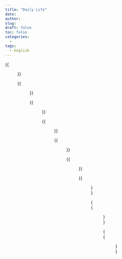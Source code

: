 ```yaml
---
title: "Daily Life"
date: 
author: 
slug: 
draft: false
toc: false
categories:
  - 
tags:
  - English
---
```


{{<figure src="https://scontent-msp1-1.xx.fbcdn.net/v/t1.6435-9/247230862_3101789156760054_4966137315911628347_n.jpg?_nc_cat=105&ccb=1-5&_nc_sid=0debeb&_nc_ohc=_xyQp7dy7CAAX8VQaZJ&_nc_ht=scontent-msp1-1.xx&oh=6662318114cf5b1558a95ff665de0384&oe=6199A894" 
          title="My takeaway from Physics">}}
  
  {{<figure src="https://scontent-msp1-1.xx.fbcdn.net/v/t1.6435-9/248093430_3101788363426800_7117941122763284600_n.jpg?_nc_cat=109&ccb=1-5&_nc_sid=0debeb&_nc_ohc=x7bFifItVl0AX-10DbY&_nc_oc=AQnQ22GCvSBLJkAdfhkgx_rbUl4Zkl-qz2i6W9GpULMJBcSuyokchtpNi_WO6InQCkA&_nc_ht=scontent-msp1-1.xx&oh=dcb2b99a7a037986e71de68ec1f39c3e&oe=619A4DA7" 
          title="Quantum Cryptography" caption="Explained by Professor Dirk Bouwmeester">}}
  
  {{<figure src="https://scontent-msp1-1.xx.fbcdn.net/v/t1.6435-9/248179803_3101789056760064_5780549566052054821_n.jpg?_nc_cat=110&ccb=1-5&_nc_sid=0debeb&_nc_ohc=XZJvfom7twoAX8fLatZ&_nc_ht=scontent-msp1-1.xx&oh=89e7931f1d99544deb7b18cf56c035c9&oe=619B802E">}}
  
  {{<figure src="https://scontent-msp1-1.xx.fbcdn.net/v/t1.6435-9/247576890_3101788806760089_3736854851734060865_n.jpg?_nc_cat=110&ccb=1-5&_nc_sid=0debeb&_nc_ohc=y_2yyfvn6aYAX8c3lb5&_nc_ht=scontent-msp1-1.xx&oh=46861cd19b195d3564923c68137acbc8&oe=619B565D" 
          title="When Biology meets Physics" caption="Lectured by Professor Cyrus R. Safinya">}}
  
  {{<figure src="https://scontent-msp1-1.xx.fbcdn.net/v/t1.6435-9/246206174_3102405340031769_8072894983361361192_n.jpg?_nc_cat=108&ccb=1-5&_nc_sid=0debeb&_nc_ohc=Lczbz7XLHhEAX-mHOtW&_nc_ht=scontent-msp1-1.xx&oh=3d174fad26394aa59319ad37cfeeb865&oe=619A392D" 
          title="'Explosion is the key!'">}}
  
  
  {{<figure src="https://scontent-msp1-1.xx.fbcdn.net/v/t1.6435-9/248023084_3101788500093453_2682143584547899523_n.jpg?_nc_cat=109&ccb=1-5&_nc_sid=0debeb&_nc_ohc=6-X4Lin_Zk0AX8g7XXw&_nc_ht=scontent-msp1-1.xx&oh=d62edba3fcc5fb93f4f4e65f293d737a&oe=619A2235" 
          title="Electromagnetism" caption="My comrades in Physics: Rio Shiihara and Blake Haist">}}
  
  
  {{<figure src="https://scontent-msp1-1.xx.fbcdn.net/v/t1.6435-9/247133901_3101789420093361_3993320355083152310_n.jpg?_nc_cat=101&ccb=1-5&_nc_sid=0debeb&_nc_ohc=T93y9Ci8FWwAX8wgYQy&_nc_ht=scontent-msp1-1.xx&oh=dd7a4e6511cb7448449bae1396cd5266&oe=619B12FD" 
          title="Lab routine at 9pm">}}
  
 
  
  {{<figure src="https://scontent-msp1-1.xx.fbcdn.net/v/t1.6435-9/247172840_3101788730093430_4260367523363797830_n.jpg?_nc_cat=101&ccb=1-5&_nc_sid=0debeb&_nc_ohc=mhHHrS5hLY4AX_VKQea&_nc_ht=scontent-msp1-1.xx&oh=cc42b0fe49e539b9961b4d6b101093b4&oe=61984B31" 
           title="First-time internship at SWFC, Shanghai" caption="Photo by my best friend Sam Cai (summer 2017)!">}}
  
  
  
  
  
  {{<figure src="https://scontent-msp1-1.xx.fbcdn.net/v/t1.6435-9/248281712_3101807416758228_7051927986359361198_n.jpg?_nc_cat=104&ccb=1-5&_nc_sid=0debeb&_nc_ohc=hApqS5B1WTEAX-sl2ni&_nc_ht=scontent-msp1-1.xx&oh=b1b0aade2ed2d8d2afbf7a573f313b8c&oe=61988690" 
           title="Extra work at Finance Department, Mitsui Sumitomo Insurance" caption="Colleagus are checking office desk, for future printers, that designed and assembled by myself.">}}
  
  
  
  
  
  
  
  
  
